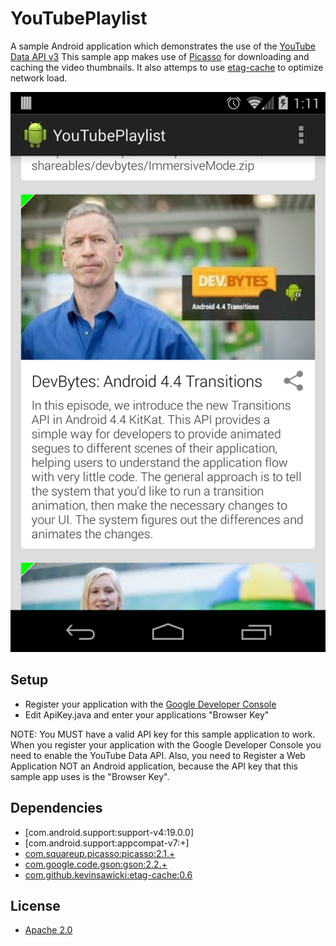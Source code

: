 YouTubePlaylist
===============

A sample Android application which demonstrates the use of the [YouTube Data API v3](https://developers.google.com/youtube/v3/)
This sample app makes use of [Picasso](https://github.com/square/picasso) for downloading and caching the video thumbnails.
It also attemps to use [etag-cache](https://github.com/kevinsawicki/etag-cache) to optimize network load.

![](screenshot.png)

## Setup
  
  * Register your application with the [Google Developer Console](https://developers.google.com/youtube/registering_an_application)
  * Edit ApiKey.java and enter your applications "Browser Key"

NOTE: You MUST have a valid API key for this sample application to work. When you register your application with the Google Developer Console you need to enable the YouTube Data API. Also, you need to Register a Web Application NOT an Android application, because the API key that this sample app uses is the "Browser Key".
  
## Dependencies

  * [com.android.support:support-v4:19.0.0]
  * [com.android.support:appcompat-v7:+]
  * [com.squareup.picasso:picasso:2.1.+](https://github.com/square/picasso)
  * [com.google.code.gson:gson:2.2.+](https://code.google.com/p/google-gson)
  * [com.github.kevinsawicki:etag-cache:0.6](https://github.com/kevinsawicki/etag-cache)
  
## License

  * [Apache 2.0](http://www.apache.org/licenses/LICENSE-2.0.html)
  
